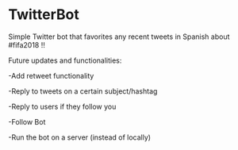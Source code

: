# TwitterBot
Simple Twitter bot that favorites any recent tweets in Spanish about #fifa2018 !!

Future updates and functionalities:

-Add retweet functionality

-Reply to tweets on a certain subject/hashtag

-Reply to users if they follow you

-Follow Bot

-Run the bot on a server (instead of locally)

